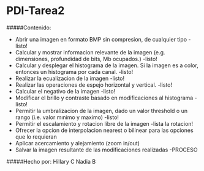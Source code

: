 ﻿# PDI-Tarea2

#####Contenido:
* Abrir una imagen en formato BMP sin compresion, de cualquier tipo -listo!
* Calcular y mostrar informacion relevante de la imagen (e.g. dimensiones, profundidad de bits, Mb ocupados.) -listo!
* Calcular y desplegar el histograma de la imagen. Si la imagen es a color, entonces un histograma por cada canal. -listo!
* Realizar la ecualizacion de la imagen -listo!
* Realizar las operaciones de espejo horizontal y vertical. -listo!
* Calcular el negativo de la imagen -listo!
* Modificar el brillo y contraste basado en modificaciones al histograma -listo!
* Permitir la umbralizacion de la imagen, dado un valor threshold o un rango (i.e. valor mınimo y maximo) -listo!
* Permitir el escalamiento y rotacion libre de la imagen -lista la rotacion! 
* Ofrecer la opcion de interpolacion nearest o bilinear para las opciones que lo requieran
* Aplicar acercamiento y alejamiento (zoom in/out) 
* Salvar la imagen resultante de las modificaciones realizadas -PROCESO

#####Hecho por: 
Hillary C
Nadia B
